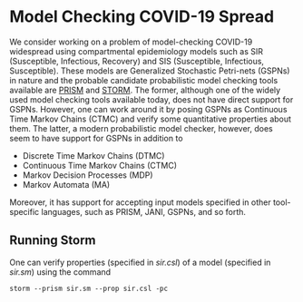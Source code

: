 # Model Checking COVID-19 Spread 

We consider working on a problem of model-checking COVID-19 widespread using compartmental epidemiology models such as SIR (Susceptible, Infectious, Recovery) and SIS (Susceptible, Infectious, Susceptible). These models are Generalized Stochastic Petri-nets (GSPNs) in nature and the probable candidate probabilistic model checking tools available are [PRISM](https://www.prismmodelchecker.org) and [STORM](https://www.stormchecker.org/index.html). The former, although one of the widely used model checking tools available today, does not have direct support for GSPNs. However, one can work around it by posing GSPNs as Continuous Time Markov Chains (CTMC) and verify some quantitative properties about them. The latter, a modern probabilistic model checker, however, does seem to have support for GSPNs in addition to

* Discrete Time Markov Chains (DTMC)
* Continuous Time Markov Chains (CTMC)
* Markov Decision Processes (MDP)
* Markov Automata (MA)

 Moreover, it has support for accepting input models specified in other tool-specific languages, such as PRISM, JANI, GSPNs, and so forth.


## Running Storm

One can verify properties (specified in *sir.csl*) of a model (specified in *sir.sm*) using the command

```shell
storm --prism sir.sm --prop sir.csl -pc
```